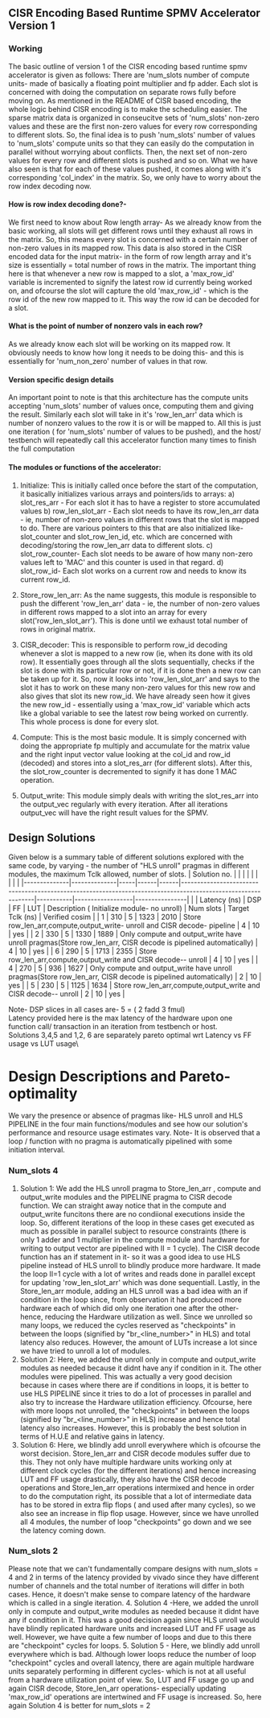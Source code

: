 ## CISR Encoding Based Runtime SPMV Accelerator Version 1
### Working
The basic outline of version 1 of the CISR encoding based runtime spmv accelerator is given as follows:
There are 'num\_slots number of compute units- made of basically a floating point multiplier and fp adder. Each slot is concerned with doing the computation on separate rows fully before moving on. As mentioned in the README of CISR based encoding, the whole logic behind CISR encoding is to make the scheduling easier. The sparse matrix data is organized in conseucitve sets of 'num\_slots' non-zero values and these are the first non-zero values for every row corresponding to different slots. So, the final idea is to push 'num\_slots' number of values to 'num\_slots' compute units so that they can easily do the computation in parallel without worrying about conflicts. Then, the next set of non-zero values for every row and different slots is pushed and so on. What we have also seen is that for each of these values pushed, it comes along with it's corresponding 'col\_index' in the matrix. So, we only have to worry about the row index decoding now. 
#### How is row index decoding done?-
We first need to know about Row length array- As we already know from the basic working, all slots will get different rows until they exhaust all rows in the matrix. So, this means every slot is concerned with a certain number of non-zero values in its mapped row. This data is also stored in the CISR encoded data for the input matrix- in the form of row length array and it's size is essentially = total number of rows in the matrix. The important thing here is that whenever a new row is mapped to a slot, a 'max\_row\_id' variable is incremented to signify the latest row id currently being worked on, and ofcourse the slot will capture the old 'max\_row\_id' - which is the row id of the new row mapped to it. This way the row id can be decoded for a slot. 
#### What is the point of number of nonzero vals in each row?
As we already know each slot will be working on its mapped row. It obviously needs to know how long it needs to be doing this- and this is essentially for 'num\_non\_zero' number of values in that row.

#### Version specific design details 
An important point to note is that this architecture has the compute units accepting 'num\_slots' number of values once, computing them and giving the result. Similarly each slot will take in it's 'row\_len\_arr' data which is number of nonzero values to the row it is or will be mapped to. All this is just one iteration ( for 'num\_slots' number of values to be pushed), and the host/ testbench will repeatedly call this accelerator function many times to finish the full computation

#### The modules or functions of the accelerator:
1. Initialize:  This is initially called once before the start of the computation, it basically initializes various arrays and pointers/ids to arrays:
a) slot\_res\_arr - For each slot it has to have a register to store accumulated values
b) row\_len\_slot\_arr - Each slot needs to have its row\_len\_arr data - ie, number of non-zero values in different rows that the slot is mapped to do. There are various pointers to this that are also initialized like- slot\_counter and slot\_row\_len\_id, etc. which are concerned with decoding/storing the row\_len\_arr data to different slots.
c) slot\_row\_counter- Each slot needs to be aware of how many non-zero values left to 'MAC' and this counter is used in that regard.
d) slot\_row\_id- Each slot works on a current row and needs to know its current row\_id.

2. Store\_row\_len\_arr:  As the name suggests, this module is responsible to push the different 'row\_len\_arr' data - ie, the number of non-zero values in different rows mapped to a slot into an array for every slot('row\_len\_slot\_arr'). This is done until we exhaust total number of rows in original matrix.

3.  CISR\_decoder: This is responsible to perform row\_id decoding whenever a slot is mapped to a new row (ie, when its done with its old row). It essentially goes through all the slots sequentially, checks if the slot is done with its particular row or not, if it is done then a new row can be taken up for it. So, now it looks into 'row\_len\_slot\_arr' and says to the slot it has to work on these many non-zero values for this new row and also gives that slot its new row\_id. We have already seen how it gives the new row\_id - essentially using a 'max\_row\_id' variable which acts like a global variable to see the latest row being worked on currently. This whole process is done for every slot.

4. Compute: This is the most basic module. It is simply concerned with doing the appropriate fp multiply and accumulate for the matrix value and the right input vector value looking at the col\_id and row\_id (decoded) and stores into a slot\_res\_arr (for different slots). After this, the  slot\_row\_counter is decremented to signify it has done 1 MAC operation.

5. Output\_write: This module simply deals with writing the slot\_res\_arr into the output\_vec regularly with every iteration. After all iterations output\_vec will have the right result values for the SPMV.
 

## Design Solutions
Given below is a summary table of different solutions explored with the same code, by varying - the number of "HLS unroll" pragmas in different modules, the maximum Tclk allowed, number of slots.
| Solution no. |              |     |      |      |                                                                                                              |           |                  |                |
|--------------|--------------|-----|------|------|--------------------------------------------------------------------------------------------------------------|-----------|------------------|----------------|
|              | Latency (ns) | DSP | FF   | LUT  | Description ( Initialize module- no unroll)                                                                  | Num slots | Target Tclk (ns) | Verified cosim |
| 1            | 310          | 5   | 1323 | 2010 | Store row_len_arr,compute,output_write- unroll and CISR decode- pipeline                                     | 4         | 10               | yes            |
| 2            | 330          | 5   | 1330 | 1889 | Only compute and output_write have unroll pragmas(Store row_len_arr, CISR decode is pipelined automatically) | 4         | 10               | yes            |
| 6            | 290          | 5   | 1713 | 2355 | Store row_len_arr,compute,output_write  and CISR decode-- unroll                                             | 4         | 10               | yes            |
| 4            | 270          | 5   | 936  | 1627 | Only compute and output_write have unroll pragmas(Store row_len_arr, CISR decode is pipelined automatically) | 2         | 10               | yes            |
| 5            | 230          | 5   | 1125 | 1634 | Store row_len_arr,compute,output_write  and CISR decode-- unroll                                             | 2         | 10               | yes            |

Note- DSP slices in all cases are- 5 = ( 2 fadd 3 fmul)\
Latency provided here is the max latency of the hardware upon one function call/ transaction in an iteration from testbench or host.\
Solutions 3,4,5 and 1,2, 6 are separately pareto optimal wrt Latency vs FF usage vs LUT usage\
# Design Descriptions and Pareto-optimality
We vary the presence or absence of pragmas like- HLS unroll and HLS PIPELINE in the four main functions/modules and see how our solution's performance and resource usage estimates vary. 
Note- It is observed that a loop / function with no pragma is automatically pipelined with some initiation interval.
### Num_slots 4
1. Solution 1: We add the HLS unroll pragma to Store\_len\_arr , compute and output\_write modules and the PIPELINE pragma to CISR decode function. We can straight away notice that in the compute and output\_write funcitons there are no condiional executions inside the loop. So, different iterations of the loop in these cases get executed as much as possible in parallel subject to resource constraints (there is only 1 adder and 1 multiplier in the compute module and hardware for writing to output vector are pipelined with II = 1 cycle). The CISR decode function has an if statement in it- so it was a good idea to use HLS pipeline instead of HLS unroll to blindly produce more hardware. It made the loop II=1 cycle with a lot of writes and reads done in parallel except for updating 'row\_len_slot\_arr' which was done sequentiall.  Lastly, in the   Store\_len\_arr module, adding an HLS unroll was a bad idea with an if condition in the loop since, from observation it had produced more hardware each of which did only one iteration one after the other- hence, reducing the Hardware utilization as well. Since we unrolled so many loops, we reduced the cycles reserved as "checkpoints" in between the loops (signified by "br\_<line\_number>" in HLS) and total latency also reduces. However, the amount of LUTs increase a lot since we have tried to unroll a lot of modules.
2. Solution 2: Here, we added the unroll only in compute and output\_write modules as needed because it didnt have any if condition in it. The other modules were pipelined. This was actually a very good decision because in cases where there are if conditions in loops, it is better to use HLS PIPELINE since it tries to do a lot of processes in parallel and also try to increase the Hardware utilization efficiency. Ofcourse, here with more loops not unrolled, the "checkpoints" in between the loops (signified by "br\_<line\_number>" in HLS) increase and hence total latency also increases. However, this is probably the best solution in terms of H.U.E and relative gains in latency.
3. Solution 6: Here, we blindly add unroll everywhere which is ofcourse the worst decision. Store\_len\_arr and CISR decode modules suffer due to this. They not only have multiple hardware units working only at different clock cycles (for the different iterations) and hence increasing LUT and FF usage drastically, they also have the CISR decode operations and Store\_len\_arr operations intermixed and hence in order to do the computation right, its possible that a lot of intermediate data has to be stored in extra flip flops ( and used after many cycles), so we also see an increase in flip flop usage. However, since we have unrolled all 4 modules, the number of loop "checkpoints" go down and we see the latency coming down. 
### Num_slots 2
Please note that we can't fundamentally compare designs with num\_slots = 4 and 2 in terms of the latency provided by vivado since they have different number of channels and the total number of iterations will differ in both cases. Hence, it doesn't make sense to compare latency of the hardware which is called in a single iteration.
4. Solution 4 -Here, we added the unroll only in compute and output\_write modules as needed because it didnt have any if condition in it. This was a good decision again since HLS unroll would have blindly replicated hardware units and increased LUT and FF usage as well. However, we have quite a few number of loops and due to this there are "checkpoint" cycles for loops.
5. Solution 5 - Here, we blindly add unroll everywhere which is bad. Although lower loops reduce the number of loop "checkpoint" cycles and overall latency, there are again multiple hardware units separately performing in different cycles- which is not at all useful from a hardware utilization point of view. So, LUT and FF usage go up and again CISR decode, Store\_len\_arr operations- especially updating 'max\_row\_id' operations are intertwined and FF usage is increased.
So, here again Solution 4 is better for num\_slots = 2



